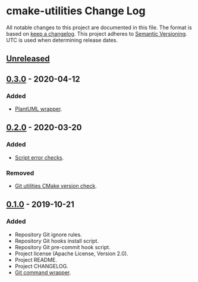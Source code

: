 # cmake-utilities Change Log
All notable changes to this project are documented in this file.
The format is based on [keep a changelog](https://keepachangelog.com/en/1.0.0/).
This project adheres to [Semantic Versioning](https://semver.org/).
UTC is used when determining release dates.

## [Unreleased](https://github.com/apcountryman/cmake-utilities/compare/master...develop)

## [0.3.0](https://github.com/apcountryman/cmake-utilities/compare/0.2.0...0.3.0) - 2020-04-12
### Added
- [PlantUML wrapper](https://github.com/apcountryman/cmake-utilities/issues/11).

## [0.2.0](https://github.com/apcountryman/cmake-utilities/compare/0.1.0...0.2.0) - 2020-03-20
### Added
- [Script error checks](https://github.com/apcountryman/cmake-utilities/issues/5).

### Removed
- [Git utilities CMake version check](https://github.com/apcountryman/cmake-utilities/issues/6).

## [0.1.0](https://github.com/apcountryman/cmake-utilities/compare/0.0.0...0.1.0) - 2019-10-21
### Added
- Repository Git ignore rules.
- Repository Git hooks install script.
- Repository Git pre-commit hook script.
- Project license (Apache License, Version 2.0).
- Project README.
- Project CHANGELOG.
- [Git command wrapper](https://github.com/apcountryman/cmake-utilities/issues/1).
